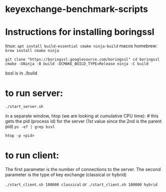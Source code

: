 # keyexchange-benchmark-scripts

**Instructions for installing boringssl**
===================================================
linux: `apt install build-essential cmake ninja-build`
macos homebrew: `brew install cmake ninja`

`git clone "https://boringssl.googlesource.com/boringssl"
cd boringssl
cmake -GNinja -B build -DCMAKE_BUILD_TYPE=Release
ninja -C build`

bssl is in ./build

**to run server:**
====================================================
`./start_server.sh`

in a separate window, htop (we are looking at cumulative CPU time):
\# this gets the pid (process id) for the server (1st value since the 2nd is the parent pid)
`ps -ef | grep bssl `

`htop -p <pid>`

**to run client:**
====================================================
The first parameter is the number of connections to the server.
The second parameter is the type of key exchange (classical or hybrid)

`./start_client.sh 100000 classical` 
or 
`./start_client.sh 100000 hybrid`




